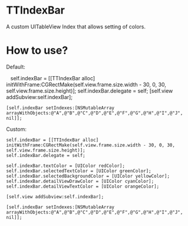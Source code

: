 # TTIndexBar

A custom UITableView Index that allows setting of colors.

# How to use?

Default:

    self.indexBar = [[TTIndexBar alloc] initWithFrame:CGRectMake(self.view.frame.size.width - 30, 0, 30, self.view.frame.size.height)];
    self.indexBar.delegate = self;
    [self.view addSubview:self.indexBar];
    
    [self.indexBar setIndexes:[NSMutableArray arrayWithObjects:@"A",@"B",@"C",@"D",@"E",@"F",@"G",@"H",@"I",@"J", nil]];

Custom:

    self.indexBar = [[TTIndexBar alloc] initWithFrame:CGRectMake(self.view.frame.size.width - 30, 0, 30, self.view.frame.size.height)];
    self.indexBar.delegate = self;
    
    self.indexBar.textColor = [UIColor redColor];
    self.indexBar.selectedTextColor = [UIColor greenColor];
    self.indexBar.selectedBackgroundColor = [UIColor yellowColor];
    self.indexBar.detailViewDrawColor = [UIColor cyanColor];
    self.indexBar.detailViewTextColor = [UIColor orangeColor];
    
    [self.view addSubview:self.indexBar];
    
    [self.indexBar setIndexes:[NSMutableArray arrayWithObjects:@"A",@"B",@"C",@"D",@"E",@"F",@"G",@"H",@"I",@"J", nil]];

